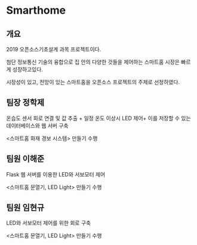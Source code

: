 # Smarthome

## 개요
2019 오픈소스기초설계 과목 프로젝트이다.

첨단 정보통신 기술의 융합으로 집 안의 다양한 것들을 제어하는 스마트홈 시장은 빠르게 성장하고있다. 

시장성이 있고, 전망이 있는 스마트홈을 오픈소스 프로젝트의 주제로 선정하였다.


## 팀장 정학제

온습도 센서 회로 연결 및 값 추출 + 일정 온도 이상시 LED 제어+ 이를 저장할 수 있는 데이터베이스와 웹 서버 구축

<스마트홈 화재 경보 시스템> 만들기 수행


## 팀원 이해준

Flask 웹 서버를 이용한 LED와 서보모터 제어

<스마트홈 문열기, LED Light> 만들기 수행

## 팀원 임현규

LED와 서보모터 제어를 위한 회로 구축

<스마트홈 문열기, LED Light> 만들기 수행

